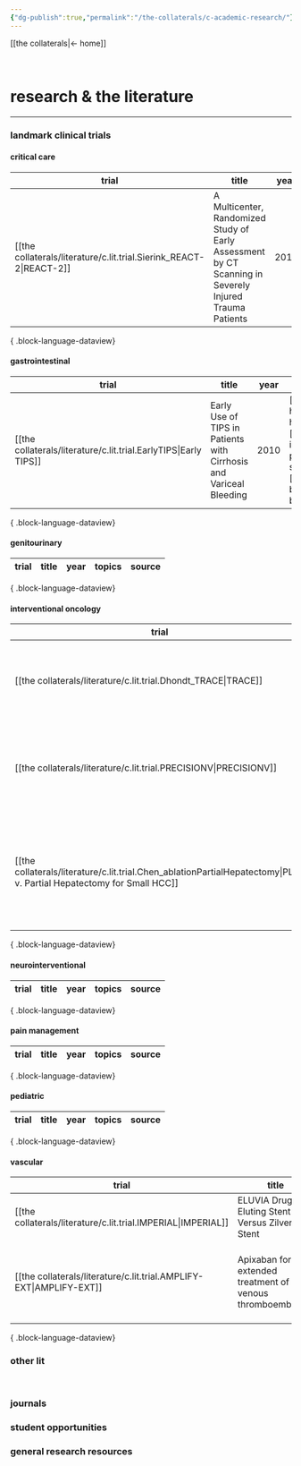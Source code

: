 ```yaml
---
{"dg-publish":true,"permalink":"/the-collaterals/c-academic-research/"}
---
```



[[the collaterals\|← home]]

<br>

# research & the literature
---

### landmark clinical trials

#### critical care
| trial                                                                  | title                                                                                                  | year | topics                                                           | source                                           |
| ---------------------------------------------------------------------- | ------------------------------------------------------------------------------------------------------ | ---- | ---------------------------------------------------------------- | ------------------------------------------------ |
| [[the collaterals/literature/c.lit.trial.Sierink_REACT-2\|REACT-2]] | A Multicenter, Randomized Study of Early Assessment by CT Scanning in Severely Injured Trauma Patients | 2016 | [[trauma\|trauma]], [[computed tomography\|computed tomography]] | [📑](https://doi.org/10.10S0140-6736(16)30932-1) |

{ .block-language-dataview}

#### gastrointestinal
| trial                                                               | title                                                              | year | topics                                                                                                                                    | source                                      |
| ------------------------------------------------------------------- | ------------------------------------------------------------------ | ---- | ----------------------------------------------------------------------------------------------------------------------------------------- | ------------------------------------------- |
| [[the collaterals/literature/c.lit.trial.EarlyTIPS\|Early TIPS]] | Early Use of TIPS in Patients with Cirrhosis and Variceal Bleeding | 2010 | [[portal hypertension\|portal hypertension]], [[transjugular intrahepatic portosystemic shunt\|TIPS]], [[variceal bleed\|variceal bleed]] | [📑](https://doi.org/10.1056/NEJMoa0910102) |

{ .block-language-dataview}

#### genitourinary
| trial | title | year | topics | source |
| ----- | ----- | ---- | ------ | ------ |

{ .block-language-dataview}

#### interventional oncology
| trial                                                                                                                    | title                                                                                                                                   | year | topics                                                                                                                                                                   | source                                                   |
| ------------------------------------------------------------------------------------------------------------------------ | --------------------------------------------------------------------------------------------------------------------------------------- | ---- | ------------------------------------------------------------------------------------------------------------------------------------------------------------------------ | -------------------------------------------------------- |
| [[the collaterals/literature/c.lit.trial.Dhondt_TRACE\|TRACE]]                                                        | Transarterial RAdioembolization versus ChemoEmbolization for the Treatment of Hepatocellular Carcinoma (HCC)                            | 2022 | [[the collaterals/procedures/transarterial radioembolization\|transarterial radioembolization]], [[Y90\|Y90]], [[hepatocellular carcinoma\|hepatocellular carcinoma]] | \-                                                       |
| [[the collaterals/literature/c.lit.trial.PRECISIONV\|PRECISIONV]]                                                     | Prospective Randomised Study of Doxorubicin in the Treatment of Hepatocellular Carcinoma by Drug-Eluting Bead Embolisation              | 2021 | [[hepatocellular carcinoma\|hepatocellular carcinoma]], [[DEB-TACE\|DEB-TACE]], [[embolization\|embolization]]                                                           | [📑](https://doi.org/10.1097/01.sla.0000201480.65519.b8) |
| [[the collaterals/literature/c.lit.trial.Chen_ablationPartialHepatectomy\|PLAT v. Partial Hepatectomy for Small HCC]] | A Prospective Randomized Trial Comparing Percutaneous Local Ablative Therapy And Partial Hepatectomy For Small Hepatocellular Carcinoma | 2006 | [[hepatocellular carcinoma\|hepatocellular carcinoma]]                                                                                                                   | [📑](https://doi.org/10.1097/01.sla.0000201480.65519.b8) |

{ .block-language-dataview}

#### neurointerventional
| trial | title | year | topics | source |
| ----- | ----- | ---- | ------ | ------ |

{ .block-language-dataview}

#### pain management
| trial | title | year | topics | source |
| ----- | ----- | ---- | ------ | ------ |

{ .block-language-dataview}

#### pediatric
| trial | title | year | topics | source |
| ----- | ----- | ---- | ------ | ------ |

{ .block-language-dataview}

#### vascular
| trial                                                                  | title                                                     | year | topics                                                                                                                                                               | source                                           |
| ---------------------------------------------------------------------- | --------------------------------------------------------- | ---- | -------------------------------------------------------------------------------------------------------------------------------------------------------------------- | ------------------------------------------------ |
| [[the collaterals/literature/c.lit.trial.IMPERIAL\|IMPERIAL]]       | ELUVIA Drug Eluting Stent Versus Zilver PTX Stent         | 2022 | \-                                                                                                                                                                   | [📑](https://doi.org/10.1016/j.jvir.2022.12.029) |
| [[the collaterals/literature/c.lit.trial.AMPLIFY-EXT\|AMPLIFY-EXT]] | Apixaban for extended treatment of venous thromboembolism | 2013 | [[venous thromboembolism\|venous thromboembolism]], [[deep venous thrombosis\|deep venous thrombosis]], [[anticoagulation\|anticoagulation]], [[apixaban\|apixaban]] | 📑                                               |

{ .block-language-dataview}



### other lit
<br>

### journals



### student opportunities



### general research resources